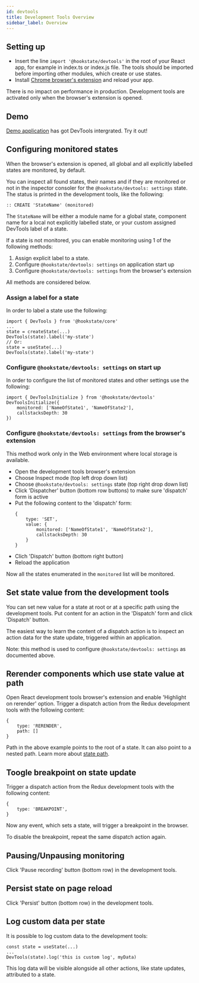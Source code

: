```yaml
---
id: devtools
title: Development Tools Overview
sidebar_label: Overview
---
```


## Setting up

* Insert the line `import '@hookstate/devtools'` in the root of your React app, for example in index.ts or index.js file. The tools should be imported before importing other modules, which create or use states.
* Install [Chrome browser's extension](https://chrome.google.com/webstore/detail/redux-devtools/lmhkpmbekcpmknklioeibfkpmmfibljd?hl=en) and reload your app.

There is no impact on performance in production. Development tools are activated only when the browser's extension is opened.

## Demo

[Demo application](https://hookstate.js.org/demo-todolist) has got DevTools intergrated. Try it out!

## Configuring monitored states

When the browser's extension is opened, all global and all explicitly labelled states are monitored, by default.

You can inspect all found states, their names and if they are monitored or not in the inspector consoler for the `@hookstate/devtools: settings` state. The status is printed in the development tools, like the following:

```
:: CREATE 'StateName' (monitored)
```

The `StateName` will be either a module name for a global state, component name for a local not explicitly labelled state, or your custom assigned DevTools label of a state.

If a state is not monitored, you can enable monitoring using 1 of the following methods:

1. Assign explicit label to a state.
2. Configure `@hookstate/devtools: settings` on application start up
3. Configure `@hookstate/devtools: settings` from the browser's extension

All methods are considered below.

### Assign a label for a state

In order to label a state use the following:

```tsx
import { DevTools } from '@hookstate/core'
...
state = createState(...)
DevTools(state).label('my-state')
// Or:
state = useState(...)
DevTools(state).label('my-state')
```

### Configure `@hookstate/devtools: settings` on start up

In order to configure the list of monitored states and other settings use the following:

```tsx
import { DevToolsInitialize } from '@hookstate/devtools'
DevToolsInitialize({
    monitored: ['NameOfState1', 'NameOfState2'],
    callstacksDepth: 30
})
```

### Configure `@hookstate/devtools: settings` from the browser's extension

This method work only in the Web environment where local storage is available.

* Open the development tools browser's extension 
* Choose Inspect mode (top left drop down list)
* Choose `@hookstate/devtools: settings` state (top right drop down list)
* Click 'Dispatcher' button (bottom row buttons) to make sure 'dispatch' form is active
* Put the following content to the 'dispatch' form:
    ```tsx
    {
        type: 'SET',
        value: {
            monitored: ['NameOfState1', 'NameOfState2'],
            callstacksDepth: 30
        }
    }
    ```
* Clich 'Dispatch' button (bottom right button)
* Reload the application

Now all the states enumerated in the `monitored` list will be monitored.

## Set state value from the development tools

You can set new value for a state at root or at a specific path using the development tools.
Put content for an action in the 'Dispatch' form and click 'Dispatch' button.

The easiest way to learn the content of a dispatch action is to inspect an action data for the state update, triggered within an application.

Note: this method is used to configure `@hookstate/devtools: settings` as documented above.

## Rerender components which use state value at path

Open React development tools browser's extension and enable 'Highlight on rerender' option. Trigger a dispatch action from the Redux development tools with the following content:

```tsx
{
    type: 'RERENDER',
    path: []
}
```

Path in the above example points to the root of a state. It can also point to a nested path. Learn more about [state path](./typedoc-hookstate-core#path).

## Toogle breakpoint on state update

Trigger a dispatch action from the Redux development tools with the following content:

```tsx
{
    type: 'BREAKPOINT',
}
```

Now any event, which sets a state, will trigger a breakpoint in the browser.

To disable the breakpoint, repeat the same dispatch action again.

## Pausing/Unpausing monitoring

Click 'Pause recording' button (bottom row) in the development tools.

## Persist state on page reload

Click 'Persist' button (bottom row) in the development tools.

## Log custom data per state

It is possible to log custom data to the development tools:

```tsx
const state = useState(...)
...
DevTools(state).log('this is custom log', myData)
```

This log data will be visible alongside all other actions, like state updates, attributed to a state.
